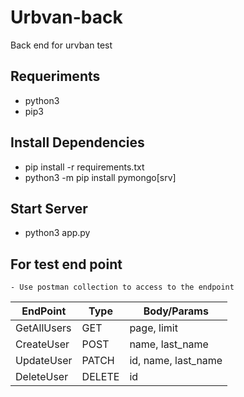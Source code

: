 # Urbvan-back
Back end for urvban test
## Requeriments
  - python3
  - pip3
## Install Dependencies
   - pip install -r requirements.txt
   - python3 -m pip install pymongo[srv]
## Start Server
  - python3 app.py

## For test end point
    - Use postman collection to access to the endpoint
 
| EndPoint | Type | Body/Params  |
| ------------- | ------------- | ------------- |
| GetAllUsers  | GET  | page, limit  | 
| CreateUser | POST  | name, last_name  |
| UpdateUser | PATCH  | id, name, last_name  |
| DeleteUser | DELETE  | id  |
